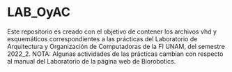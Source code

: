 # LAB_OyAC
Este repositorio es creado con el objetivo de contener los archivos vhd y esquemáticos correspondientes a las prácticas 
del Laboratorio de Arquitectura y Organización de Computadoras de la FI UNAM, del semestre 2022_2. 
NOTA: Algunas actividades de las prácticas cambian con respecto al manual del Laboratorio de la página web de Biorobotics.


